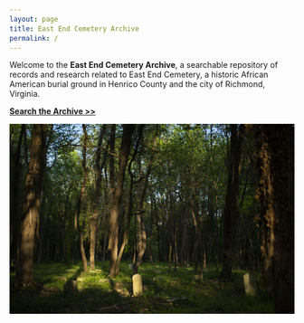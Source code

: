 ```yaml
---
layout: page
title: East End Cemetery Archive
permalink: /
---
```

Welcome to the **East End Cemetery Archive**, a searchable repository of records and research related to East End Cemetery, a historic African American burial ground in Henrico County and the city of Richmond, Virginia.

 **[Search the Archive >>](/search)**

![East End Cemetery. Photograph: Brian Palmer](/images/uploads/test.jpg)